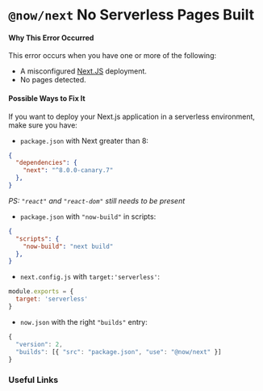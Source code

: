 # `@now/next` No Serverless Pages Built

#### Why This Error Occurred

This error occurs when you have one or more of the following:
 - A misconfigured [Next.JS](https://github.com/zeit/next.js) deployment.
 - No pages detected.

#### Possible Ways to Fix It

If you want to deploy your Next.js application in a serverless environment, make sure you have:

 - `package.json` with Next greater than 8:
```json
{
  "dependencies": {
    "next": "^8.0.0-canary.7"
  },
}
```

_PS: `"react"` and `"react-dom"` still needs to be present_

 - `package.json` with `"now-build"` in scripts:
```json
{
  "scripts": {
    "now-build": "next build"
  },
}
```

 - `next.config.js` with `target:'serverless'`:
```js
module.exports = {
  target: 'serverless'
}
```

 - `now.json` with the right `"builds"` entry:

```js
{
  "version": 2,
  "builds": [{ "src": "package.json", "use": "@now/next" }]
}
```

### Useful Links
